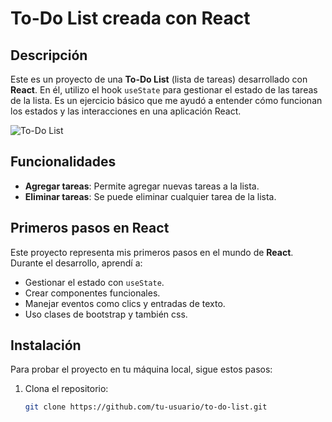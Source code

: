 # To-Do List creada con React

## Descripción
Este es un proyecto de una **To-Do List** (lista de tareas) desarrollado con **React**. En él, utilizo el hook `useState` para gestionar el estado de las tareas de la lista. Es un ejercicio básico que me ayudó a entender cómo funcionan los estados y las interacciones en una aplicación React.

![To-Do List](https://github.com/user-attachments/assets/2dcc30bb-1e2a-48e2-b79f-2cc1f5bd7fc7)

## Funcionalidades
- **Agregar tareas**: Permite agregar nuevas tareas a la lista.
- **Eliminar tareas**: Se puede eliminar cualquier tarea de la lista.

## Primeros pasos en React
Este proyecto representa mis primeros pasos en el mundo de **React**. Durante el desarrollo, aprendí a:
- Gestionar el estado con `useState`.
- Crear componentes funcionales.
- Manejar eventos como clics y entradas de texto.
- Uso clases de bootstrap y también css.

## Instalación

Para probar el proyecto en tu máquina local, sigue estos pasos:

1. Clona el repositorio:
   ```bash
   git clone https://github.com/tu-usuario/to-do-list.git

